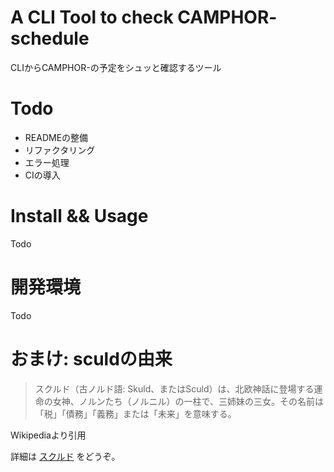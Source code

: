 # A CLI Tool to check CAMPHOR- schedule
CLIからCAMPHOR-の予定をシュッと確認するツール

# Todo

- READMEの整備
- リファクタリング
- エラー処理
- CIの導入

# Install && Usage

Todo

# 開発環境

Todo

# おまけ: sculdの由来
> スクルド（古ノルド語: Skuld、またはSculd）は、北欧神話に登場する運命の女神、ノルンたち（ノルニル）の一柱で、三姉妹の三女。その名前は「税」「債務」「義務」または「未来」を意味する。

Wikipediaより引用

詳細は [スクルド](https://ja.wikipedia.org/wiki/%E3%82%B9%E3%82%AF%E3%83%AB%E3%83%89) をどうぞ。
